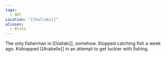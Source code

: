```yaml
---
tags:
  - NPC
Location: "[[Vallaki]]"
aliases:
  - Bluto
---
```

The only fisherman in [[Vallaki]], somehow. Stopped catching fish a week ago. Kidnapped [[Arabelle]] in an attempt to get luckier with fishing.